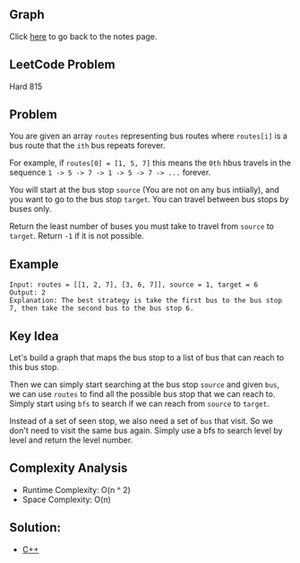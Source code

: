 ## Graph 
Click [here](../notes.md) to go back to the notes page.

## LeetCode Problem
Hard 815

## Problem
You are given an array `routes` representing bus routes where `routes[i]` is a bus route that the `ith` bus repeats forever.

For example, if `routes[0] = [1, 5, 7]` this means the `0th` hbus travels in the sequence `1 -> 5 -> 7 -> 1 -> 5 -> 7 -> ...` forever.

You will start at the bus stop `source` (You are not on any bus intiially), and you want to go to the bus stop `target`. You can travel between bus stops by buses only.

Return the least number of buses you must take to travel from `source` to `target`. Return `-1` if it is not possible.
 
## Example
```
Input: routes = [[1, 2, 7], [3, 6, 7]], source = 1, target = 6
Output: 2
Explanation: The best strategy is take the first bus to the bus stop 7, then take the second bus to the bus stop 6.
```

## Key Idea
Let's build a graph that maps the bus stop to a list of bus that can reach to this bus stop.

Then we can simply start searching at the bus stop `source` and given `bus`, we can use `routes` to find all the possible bus stop that we can reach to. Simply start using `bfs` to search if we can reach from `source` to `target`.

Instead of a set of seen stop, we also need a set of `bus` that visit. So we don't need to visit the same bus again. Simply use a bfs to search level by level and return the level number.

## Complexity Analysis
- Runtime Complexity: O(n ^ 2)
- Space Complexity: O(n)

## Solution:
- [C++](solution.cpp)